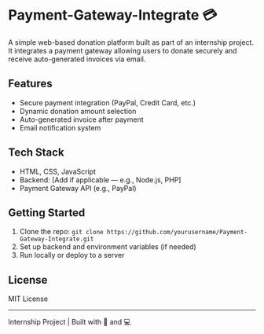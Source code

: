 # Payment-Gateway-Integrate 💳

A simple web-based donation platform built as part of an internship project. It integrates a payment gateway allowing users to donate securely and receive auto-generated invoices via email.

## Features
- Secure payment integration (PayPal, Credit Card, etc.)
- Dynamic donation amount selection
- Auto-generated invoice after payment
- Email notification system

## Tech Stack
- HTML, CSS, JavaScript
- Backend: [Add if applicable — e.g., Node.js, PHP]
- Payment Gateway API (e.g., PayPal)

## Getting Started
1. Clone the repo: `git clone https://github.com/yourusername/Payment-Gateway-Integrate.git`
2. Set up backend and environment variables (if needed)
3. Run locally or deploy to a server

## License
MIT License

---

Internship Project | Built with 💼 and 💻
